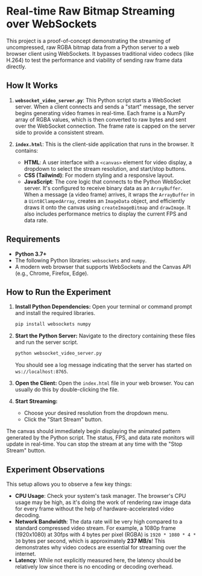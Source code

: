 # Real-time Raw Bitmap Streaming over WebSockets

This project is a proof-of-concept demonstrating the streaming of uncompressed, raw RGBA bitmap data from a Python server to a web browser client using WebSockets. It bypasses traditional video codecs (like H.264) to test the performance and viability of sending raw frame data directly.

## How It Works

1. **`websocket_video_server.py`**: This Python script starts a WebSocket server. When a client connects and sends a "start" message, the server begins generating video frames in real-time. Each frame is a NumPy array of RGBA values, which is then converted to raw bytes and sent over the WebSocket connection. The frame rate is capped on the server side to provide a consistent stream.

2. **`index.html`**: This is the client-side application that runs in the browser. It contains:
    * **HTML**: A user interface with a `<canvas>` element for video display, a dropdown to select the stream resolution, and start/stop buttons.
    * **CSS (Tailwind)**: For modern styling and a responsive layout.
    * **JavaScript**: The core logic that connects to the Python WebSocket server. It's configured to receive binary data as an `ArrayBuffer`. When a message (a video frame) arrives, it wraps the `ArrayBuffer` in a `Uint8ClampedArray`, creates an `ImageData` object, and efficiently draws it onto the canvas using `createImageBitmap` and `drawImage`. It also includes performance metrics to display the current FPS and data rate.

## Requirements

* **Python 3.7+**
* The following Python libraries: `websockets` and `numpy`.
* A modern web browser that supports WebSockets and the Canvas API (e.g., Chrome, Firefox, Edge).

## How to Run the Experiment

1. **Install Python Dependencies:**
    Open your terminal or command prompt and install the required libraries.

    ```bash
    pip install websockets numpy
    ```

2. **Start the Python Server:**
    Navigate to the directory containing these files and run the server script.

    ```bash
    python websocket_video_server.py
    ```

    You should see a log message indicating that the server has started on `ws://localhost:8765`.

3. **Open the Client:**
    Open the `index.html` file in your web browser. You can usually do this by double-clicking the file.

4. **Start Streaming:**
    * Choose your desired resolution from the dropdown menu.
    * Click the "Start Stream" button.

The canvas should immediately begin displaying the animated pattern generated by the Python script. The status, FPS, and data rate monitors will update in real-time. You can stop the stream at any time with the "Stop Stream" button.

## Experiment Observations

This setup allows you to observe a few key things:

* **CPU Usage**: Check your system's task manager. The browser's CPU usage may be high, as it's doing the work of rendering raw image data for every frame without the help of hardware-accelerated video decoding.
* **Network Bandwidth**: The data rate will be very high compared to a standard compressed video stream. For example, a 1080p frame (1920x1080) at 30fps with 4 bytes per pixel (RGBA) is `1920 * 1080 * 4 * 30` bytes per second, which is approximately **237 MB/s**! This demonstrates why video codecs are essential for streaming over the internet.
* **Latency**: While not explicitly measured here, the latency should be relatively low since there is no encoding or decoding overhead.
